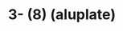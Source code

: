 ---
inv_num: 2022-039
add_credit:
url: 2022-039
title: 3- (8) (aluplate)
year: '2022'
display_year: '2022'
medium: Raw aluplate aluminium
dims: 200 x 100 cm
pitch: alu / track suits / majerus ;-)
ps:
live_url:
youtube:
related_code: https://github.com/coryarcangel/alu
subheading:
download:
commission:
related:
layout: things-i-made
---
